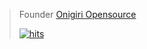 > Founder [Onigiri Opensource](https://github.com/onigiri-team)
> 
> [![hits](https://hits.seeyoufarm.com/api/count/incr/badge.svg?url=https%3A%2F%2Fgithub.com%2Fyallxe&count_bg=%23002E9C&title_bg=%23000863&icon=&icon_color=%23E7E7E7&title=hits&edge_flat=true)](https://hits.seeyoufarm.com)
